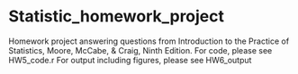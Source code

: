 # Statistic_homework_project
Homework project answering questions from Introduction to the Practice of Statistics, Moore, McCabe, & Craig, Ninth Edition. For code, please see HW5_code.r
For output including figures, please see HW6_output
